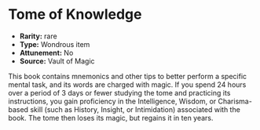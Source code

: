
# Tome of Knowledge

* **Rarity:** rare
* **Type:** Wondrous item
* **Attunement:** No
* **Source:** Vault of Magic


This book contains mnemonics and other tips to better perform a specific mental task, and its words are charged with magic. If you spend 24 hours over a period of 3 days or fewer studying the tome and practicing its instructions, you gain proficiency in the Intelligence, Wisdom, or Charisma-based skill (such as History, Insight, or Intimidation) associated with the book. The tome then loses its magic, but regains it in ten years.
